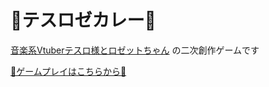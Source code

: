 # 🍛テスロゼカレー🍛

[音楽系Vtuberテスロ様とロゼットちゃん](https://www.youtube.com/c/OSTERproject47)
の二次創作ゲームです

[🍛ゲームプレイはこちらから🍛](https://x123.x0.to/~tesrose_curry/)


